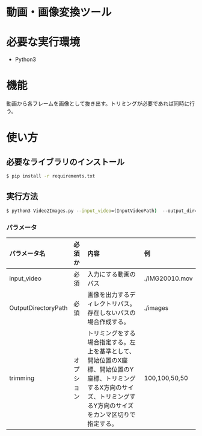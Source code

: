 # 動画・画像変換ツール

# 必要な実行環境
 * Python3

# 機能
動画から各フレームを画像として抜き出す。トリミングが必要であれば同時に行う。

# 使い方

## 必要なライブラリのインストール

```cmd
$ pip install -r requirements.txt
```

## 実行方法
```cmd
$ python3 Video2Images.py --input_video=(InputVideoPath)  --output_dir=(OutputDirectoryPath)
```

### パラメータ

| パラメータ名 | 必須か | 内容 | 例 |
|:-----------|:------------|:------------|:------------|
| input_video        |必須 | 入力にする動画のパス | ./IMG20010.mov |
| OutputDirectoryPath|必須 | 画像を出力するディレクトリパス。存在しないパスの場合作成する。 | ./images |
| trimming           | オプション | トリミングをする場合指定する。左上を基準として、開始位置のX座標、開始位置のY座標、トリミングするX方向のサイズ、トリミングするY方向のサイズをカンマ区切りで指定する。| 100,100,50,50 |
